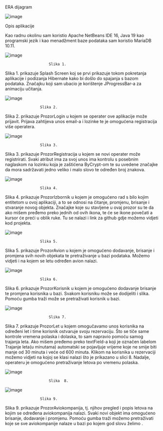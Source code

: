 ERA dijagram


![image](https://user-images.githubusercontent.com/117756427/236879277-e865741d-b316-46de-b9db-a19c8bef20d0.png)



 

 
Opis aplikacije

Kao radnu okolinu sam koristio Apache NetBeans IDE 16,  Java 19 kao programski jezik i kao menadžment baze podataka sam koristio MariaDB 10.11.
	




![image](https://user-images.githubusercontent.com/117756427/236882527-39bcff9c-0c8d-40b8-81c1-a6163d077bfd.png)



						Slika 1.
	





Slika 1. prikazuje  Splash Screen koj se prvi prikazuje tokom pokretanja aplikacije i podizanja Hibernate kako bi došlo do spajanja s bazom podataka. Značajku koji sam  ubacio je korištenje JProgressBar-a za animaciju učitanja.



 		


![image](https://user-images.githubusercontent.com/117756427/236883388-b719f932-7039-48d7-b3fa-408077efac87.png)


        
                        





 					Slika 2.
					
					


Slika 2. prikazuje ProzorLogin u kojem se operater ove aplikacije može prijavit. Prijava zahtijeva unos email-a i lozinke te je omogućena registracija više operatera.



![image](https://user-images.githubusercontent.com/117756427/236883627-437d3479-c6c8-428d-ba41-15e8899a70b0.png)


          	
					
					Slika 3.

Slika 3. prikazuje ProzorRegistracija u kojem se novi operater može registrirati. Svaki atribut ima za svoj unos ima kontrolu s posebnim naglaskom na lozinku koja je zaštićena ByCrypt-om te su uvedene značajke da mora sadržavati jedno veliko i malo slovo te određen broj znakova.


![image](https://user-images.githubusercontent.com/117756427/236879631-99065640-787a-4df4-8d6a-003b221a19c0.png)



 

					Slika 4.


Slika 4. prikazuje ProzorIzbornik u kojem je omogućeno rad s bilo kojim entitetom u ovoj aplikaciji, a to se odnosi na čitanje, promjenu, brisanje i stvaranje novog objekta. Značajke koje su stavljene u ovaj prozor su te da ako mišem pređemo preko jednih od ovih ikona, te će se ikone povečati a kursor će preći u oblik ruke. Tu se nalazi i link za github gdje možemo vidjeti kod projekta.


![image](https://user-images.githubusercontent.com/117756427/236879700-2872d60d-2adb-40ce-8886-31674bd44d7b.png)


 
				
					Slika 5.


Slika 5. prikazuje ProzorAvion u kojem je omogućeno dodavanje, brisanje i promjena svih novih objekata te pretraživanje u bazi podataka. Možemo vidjeti i na kojem se letu određen avion nalazi.


![image](https://user-images.githubusercontent.com/117756427/236879733-d985a3ce-4a27-4261-8052-b625f63716b5.png)



 

					Slika 6.

Slika 6. prikazuje ProzorKorisnik u kojem je omogućeno dodavanje brisanje te promjena korisnika u bazi. Svakom korisniku može se dodijeliti i slika. Pomoću gumba traži može se pretraživati korisnik u bazi.


![image](https://user-images.githubusercontent.com/117756427/236879804-e58d4261-7a48-4caf-87cc-2f077ddeb291.png)


 

						Slika 7.


Slika 7. prikazuje ProzorLet u kojem omogučavamo unos korisnika na određeni let i time korisnik ostvaruje svoju rezervaciju. Što se tiče same kontrole vremena polaska i dolaska, to sam napravio pomoću samog trajanja leta. Ako mišem pređemo preko textField-a koji je označen  labelom Trajanje leta(u minutama) automatski se pojavljuje vrijeme koje ne smije biti manje od 30 minuta i veće od 600 minuta. Klikom na korisnika u rezervaciji možemo vidjeti na kojoj se klasi nalazi što je prikazano u slici 8. Nadalje, operateru je omogućeno pretraživanje letova po vremenu polaska.

![image](https://user-images.githubusercontent.com/117756427/236879841-c2c5e012-a9ab-408a-8488-494a28060a67.png)


 

						Slika  8.
						
						
![image](https://user-images.githubusercontent.com/117756427/236879885-3063e521-887e-411f-a76c-535e7bc21e95.png)

 

					Slika 9.


Slika 9. prikazuje ProzorAviokompanija, tj. njihov pregled i popis letova na kojim se određena aviokompanija nalazi.  Svaki novi objekt ima omogućeno brisanje, dodavanje i promjenu. Pomoću gumba traži možemo pretraživati koje se sve aviokompanije nalaze u bazi po kojem god slovu želimo .


 

